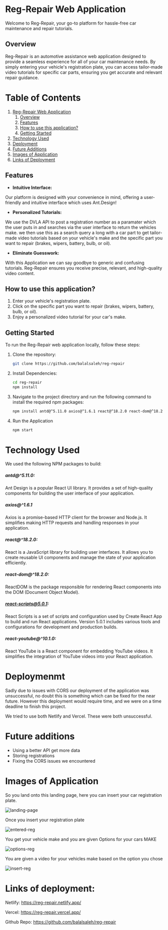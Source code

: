 # Reg-Repair Web Application

Welcome to Reg-Repair, your go-to platform for hassle-free car maintenance and repair tutorials.

## Overview

Reg-Repair is an automotive assistance web application designed to provide a seamless experience for all of your car maintenance needs. By simply entering your vehicle's registration plate, you can access tailor-made video tutorials for specific car parts, ensuring you get accurate and relevant repair guidance.

# Table of Contents

1. [Reg-Repair Web Application](#reg-repair-web-application)
   1. [Overview](#overview)
   2. [Features](#features)
   3. [How to use this application?](#how-to-use-this-application)
   4. [Getting Started](#getting-started)
2. [Technology Used](#technology-used)
3. [Deployment](#deployment)
4. [Future Additions](#future-additions)
5. [Images of Application](#images-of-application)
6. [Links of Deployment](#links-of-deployment)

## Features

- **Intuitive Interface:**

Our platform is designed with your convenience in mind, offering a user-friendly and intuitive interface which uses Ant.Design!

- **Personalized Tutorials:**

We use the DVLA API to post a registration number as a paramater which the user puts in and searches via the user interface to return the vehicles make. we then use this as a search query a long with a car part to get tailor-made video tutorials based on your vehicle's make and the specific part you want to repair (brakes, wipers, battery, bulb, or oil).

- **Eliminate Guesswork:**

With this Application we can say goodbye to generic and confusing tutorials. Reg-Repair ensures you receive precise, relevant, and high-quality video content.

## How to use this application?

1. Enter your vehicle's registration plate.
2. Click on the specific part you want to repair (brakes, wipers, battery, bulb, or oil).
3. Enjoy a personalized video tutorial for your car's make.

## Getting Started

To run the Reg-Repair web application locally, follow these steps:

1. Clone the repository:

   ```bash
   git clone https://github.com/balalsaleh/reg-repair
   ```

2. Install Dependencies:

   ```bash
   cd reg-repair
   npm install
   ```

3. Navigate to the project directory and run the following command to install the required npm packages:

   ```bash
   npm install antd@^5.11.0 axios@^1.6.1 react@^18.2.0 react-dom@^18.2.0 react-scripts@5.0.1 react-youtube@^10.1.0
   ```

4. Run the Application
   ```bash
   npm start
   ```

# Technology Used

We used the following NPM packages to build:

##### antd@^5.11.0:

Ant Design is a popular React UI library. It provides a set of high-quality components for building the user interface of your application.

##### axios@^1.6.1

Axios is a promise-based HTTP client for the browser and Node.js. It simplifies making HTTP requests and handling responses in your application.

##### react@^18.2.0:

React is a JavaScript library for building user interfaces. It allows you to create reusable UI components and manage the state of your application efficiently.

##### react-dom@^18.2.0:

ReactDOM is the package responsible for rendering React components into the DOM (Document Object Model).

##### react-scripts@5.0.1:

React Scripts is a set of scripts and configuration used by Create React App to build and run React applications. Version 5.0.1 includes various tools and configurations for development and production builds.

##### react-youtube@^10.1.0:

React YouTube is a React component for embedding YouTube videos. It simplifies the integration of YouTube videos into your React application.

# Deploymenmt

Sadly due to issues with CORS our deployment of the application was unsuccessful, no doubt this is something which can be fixed for the near future. However this deployment would require time, and we were on a time deadline to finish this project.

We tried to use both Netlify and Vercel. These were both unsuccessful.

# Future additions

- Using a better API get more data
- Storing registrations
- Fixing the CORS issues we encountered

# Images of Application

So you land onto this landing page, here you can insert your car registration plate.

![landing-page](./src/components/images/reg-repair-landing.png)

Once you insert your registration plate

![entered-reg](./src/components/images/entered-reg.png)

You get your vehicle make and you are given Options for your cars MAKE

![options-reg](./src/components/images/options.png)

You are given a video for your vehicles make based on the option you chose

![insert-reg](./src/components/images/youtube.png)

# Links of deployment:

Netlify: https://reg-repair.netlify.app/

Vercel: https://reg-repair.vercel.app/

Github Repo: https://github.com/balalsaleh/reg-repair
